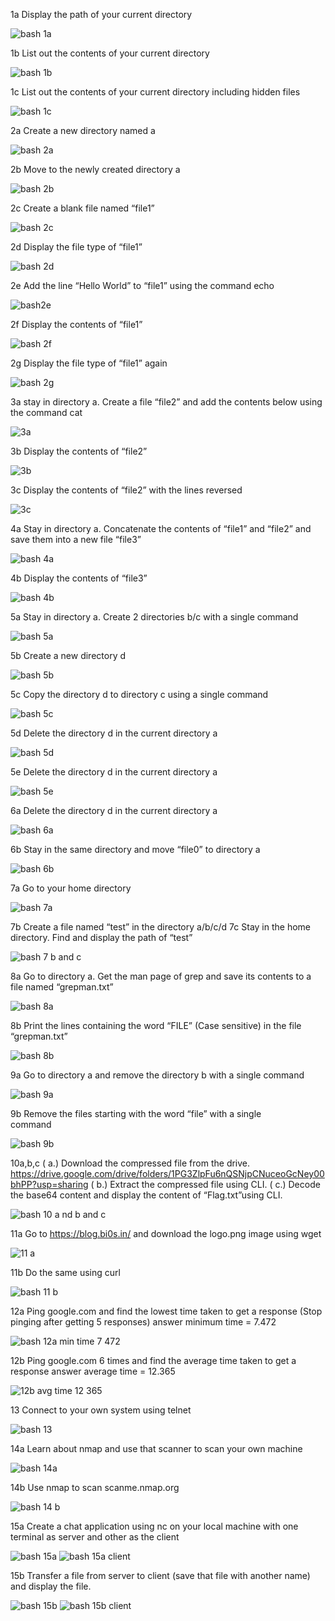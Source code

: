 
1a Display the path of your current directory

![bash 1a](https://user-images.githubusercontent.com/69411242/227698595-9de2c3da-104e-4680-84e9-5edbdb9b27b5.png)

1b List out the contents of your current directory

![bash 1b](https://user-images.githubusercontent.com/69411242/227698711-fe98d894-d4bf-4ec0-8c33-fb6b30d9d3d8.png)

1c List out the contents of your current directory including hidden files

![bash 1c](https://user-images.githubusercontent.com/69411242/227698729-56d89c86-71f5-489d-af8c-d8f05c2b70ee.png)

2a Create a new directory named a

![bash 2a](https://user-images.githubusercontent.com/69411242/227698742-5b0d3922-5fc9-4ebe-b5be-69c9b3dcd1cc.png)

2b Move to the newly created directory a

![bash 2b](https://user-images.githubusercontent.com/69411242/227698745-4beee753-0b85-4f7a-b7a2-1954a829e0d7.png)

2c Create a blank file named “file1”

![bash 2c](https://user-images.githubusercontent.com/69411242/227698760-dd0e2057-0591-4446-8b2b-139fa3bb98b4.png)

2d Display the file type of “file1”

![bash 2d](https://user-images.githubusercontent.com/69411242/227698769-d8663162-544b-4828-a609-be1c26663dd1.png)

2e Add the line “Hello World” to “file1” using the command echo

![bash2e](https://user-images.githubusercontent.com/69411242/227698860-c2d2cc07-c723-4c8c-9ff0-13a4932fdc66.png)

2f Display the contents of “file1”

![bash 2f](https://user-images.githubusercontent.com/69411242/227698807-7a69d593-0295-4ff7-a2e7-382b12d90061.png)

2g Display the file type of “file1” again

![bash 2g](https://user-images.githubusercontent.com/69411242/227698819-95ea4d81-bd56-44b2-ad89-6de61206dfc8.png)

3a stay in directory a. Create a file “file2” and add the contents below using the  command cat

![3a](https://user-images.githubusercontent.com/69411242/227713928-e482aed8-5cea-42fa-8830-03a2eb911b7c.png)


3b Display the contents of “file2”

![3b](https://user-images.githubusercontent.com/69411242/227713940-bd2beb55-9eb0-47c4-bfcc-11f6a53babb0.png)

3c Display the contents of “file2” with the lines reversed

![3c](https://user-images.githubusercontent.com/69411242/227713952-c23f9480-3582-4228-9674-13e718df9bd4.png)


4a Stay in directory a. Concatenate the contents of “file1” and “file2” and save them into a new file “file3”

![bash 4a](https://user-images.githubusercontent.com/69411242/227698875-b8d06d9c-a682-432f-9b03-345fbf0c4e9a.png)

4b Display the contents of “file3”

![bash 4b](https://user-images.githubusercontent.com/69411242/227698909-c290f108-f922-4be8-a793-be6191a744af.png)

5a Stay in directory a. Create 2 directories b/c with a single command 

![bash 5a](https://user-images.githubusercontent.com/69411242/227698945-5efda7ea-b3da-49cf-91b8-61d5254696e3.png)

5b Create a new directory d

![bash 5b](https://user-images.githubusercontent.com/69411242/227699041-2759e452-3096-4994-917a-b988ce5dec2f.png)

5c Copy the directory d to directory c using a single command

![bash 5c](https://user-images.githubusercontent.com/69411242/227699055-3227be12-72ce-4c0e-ac65-84cfd01e793c.png)

5d Delete the directory d in the current directory a

![bash  5d](https://user-images.githubusercontent.com/69411242/227699333-19a92871-9278-4ef6-9d69-2b39f5590890.png)

5e Delete the directory d in the current directory a

![bash 5e](https://user-images.githubusercontent.com/69411242/227699074-70a93587-22dc-4dc8-9761-a3a06a47c32f.png)

6a Delete the directory d in the current directory a

![bash 6a](https://user-images.githubusercontent.com/69411242/227699082-b2a3d182-6ae2-4ebe-a0fe-8fed64eaf9a4.png)

6b Stay in the same directory and move “file0” to directory a

![bash 6b](https://user-images.githubusercontent.com/69411242/227700182-f3f954ae-f78d-410b-9bac-0c4b194a7332.png)

7a Go to your home directory

![bash 7a](https://user-images.githubusercontent.com/69411242/227699123-c925b0f0-8fe8-4cd1-af1c-8a3c271da50e.png)

7b Create a file named “test” in the directory a/b/c/d
7c Stay in the home directory. Find and display the path of “test”

![bash 7 b and c](https://user-images.githubusercontent.com/69411242/227699138-3b89c6d5-ffa1-46c8-82c0-811653a0a6c6.png)

8a Go to directory a. Get the man page of grep and save its contents to a file named “grepman.txt”

![bash 8a](https://user-images.githubusercontent.com/69411242/227699149-de2c7dbf-11c6-401f-bd0a-5215e5a96449.png)

8b Print the lines containing the word “FILE” (Case sensitive) in the file “grepman.txt”

![bash 8b](https://user-images.githubusercontent.com/69411242/227699160-17ea2877-02fb-4e9f-94e7-1ad0d0587b9d.png)

9a Go to directory a and remove the directory b with a single command

![bash 9a](https://user-images.githubusercontent.com/69411242/227714013-8ed85d4f-5529-4cf6-bc81-af455c9cff7a.png)


9b  Remove the files starting with the word “file” with a single	
command

![bash 9b](https://user-images.githubusercontent.com/69411242/227699187-03da2370-2886-481b-977b-32e99e669ac2.png)

10a,b,c
( a.) Download the compressed file from the drive. https://drive.google.com/drive/folders/1PG3ZlpFu6nQSNjpCNuceoGcNey00bhPP?usp=sharing
( b.) Extract the compressed file using CLI. 
( c.) Decode the base64 content and display the content of “Flag.txt”using CLI.

![bash 10 a nd b and c](https://user-images.githubusercontent.com/69411242/227699217-a24becc6-353a-4519-8f9e-c764386f52c1.png)

11a  Go to https://blog.bi0s.in/  and download the logo.png image using wget

![11 a](https://user-images.githubusercontent.com/69411242/227714024-3b36cc83-ffae-4eec-9649-143314c60474.png)

11b Do the same using curl

![bash 11 b](https://user-images.githubusercontent.com/69411242/227713965-b307d9ee-9f53-4218-a744-0673924d0b4e.png)

12a Ping google.com and find the lowest time taken to get a response (Stop pinging after getting 5 responses)
answer minimum time = 7.472

![bash 12a min time 7 472](https://user-images.githubusercontent.com/69411242/227699252-a56fc399-074a-4c10-9dc9-d12fdf9176c5.png)

12b Ping google.com 6 times and find the average time taken to get a response
answer average time = 12.365

![12b avg time 12 365](https://user-images.githubusercontent.com/69411242/227699270-20d2a2c0-09fb-4598-8957-caba7e56d568.png)

13 Connect to your own system using telnet

![bash 13](https://user-images.githubusercontent.com/69411242/227703714-1d028497-1f9f-4743-af88-a4682c3cbdc8.png)


14a Learn about nmap and use that scanner to scan your own machine

![bash 14a](https://user-images.githubusercontent.com/69411242/227699283-0e0b0002-4bfa-4f73-9335-855dca39fc1a.png)

14b Use nmap to scan scanme.nmap.org

![bash 14 b](https://user-images.githubusercontent.com/69411242/227699288-b6858498-c743-479b-a290-346f1347b0b6.png)

15a Create a chat application using nc on your local machine with one terminal as server and other as the client

![bash 15a](https://user-images.githubusercontent.com/69411242/227699308-33cca832-652d-435d-919e-22f41cc2d44a.png)
![bash 15a client](https://user-images.githubusercontent.com/69411242/227699310-3677d3c5-3ce9-419f-abc2-034d110ef608.png)

15b Transfer a file from server to client (save that file with another name) and display the file.

![bash 15b](https://user-images.githubusercontent.com/69411242/227699323-5ed3e777-b78c-4466-bd52-75c3a6abff39.png)
![bash 15b client](https://user-images.githubusercontent.com/69411242/227699325-94f397e9-e079-4285-9ae0-ef7be156d2cb.png)


























